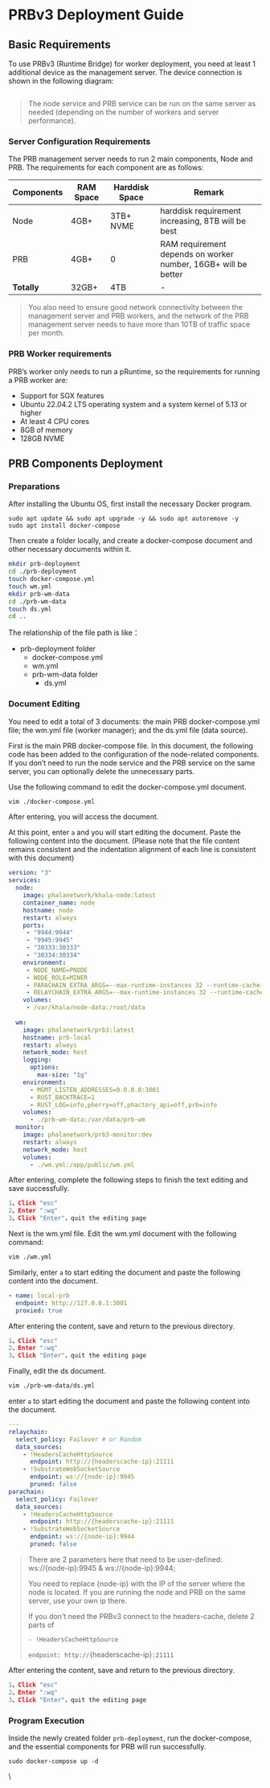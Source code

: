 # PRBv3 Deployment Guide

## Basic Requirements

To use PRBv3 (Runtime Bridge) for worker deployment, you need at least 1 additional device as the management server. The device connection is shown in the following diagram:

<figure><img src="https://github.com/doyleguo/phala-wiki-next/assets/110812052/5ccdd9d5-a4da-434b-b231-fd8e64800873" alt=""><figcaption></figcaption></figure>

> The node service and PRB service can be run on the same server as needed (depending on the number of workers and server performance).

### Server Configuration Requirements

The PRB management server needs to run 2 main components, Node and PRB. The requirements for each component are as follows:

| Components  | RAM Space | Harddisk Space | Remark                                                         |
| ----------- | --------- | -------------- | -------------------------------------------------------------- |
| Node        | 4GB+      | 3TB+ NVME      | harddisk requirement increasing, 8TB will be best              |
| PRB         | 4GB+      | 0              | RAM requirement depends on worker number, 16GB+ will be better |
| **Totally** | 32GB+     | 4TB            | -                                                              |

> You also need to ensure good network connectivity between the management server and PRB workers, and the network of the PRB management server needs to have more than 10TB of traffic space per month.

### PRB Worker requirements

PRB’s worker only needs to run a pRuntime, so the requirements for running a PRB worker are:

* Support for SGX features
* Ubuntu 22.04.2 LTS operating system and a system kernel of 5.13 or higher
* At least 4 CPU cores
* 8GB of memory
* 128GB NVME

## PRB Components Deployment

### Preparations

After installing the Ubuntu OS, first install the necessary Docker program.

```undefined
sudo apt update && sudo apt upgrade -y && sudo apt autoremove -y
sudo apt install docker-compose
```

Then create a folder locally, and create a docker-compose document and other necessary documents within it.

```bash
mkdir prb-deployment
cd ./prb-deployment
touch docker-compose.yml
touch wm.yml
mkdir prb-wm-data
cd ./prb-wm-data
touch ds.yml
cd ..
```

The relationship of the file path is like：

* prb-deployment folder
  * docker-compose.yml
  * wm.yml
  * prb-wm-data folder
    * ds.yml

### Document Editing

You need to edit a total of 3 documents: the main PRB docker-compose.yml file; the wm.yml file (worker manager); and the ds.yml file (data source).

First is the main PRB docker-compose file. In this document, the following code has been added to the configuration of the node-related components. If you don’t need to run the node service and the PRB service on the same server, you can optionally delete the unnecessary parts.

Use the following command to edit the docker-compose.yml document.

```bash
vim ./docker-compose.yml 
```

After entering, you will access the document.

At this point, enter `a` and you will start editing the document. Paste the following content into the document. (Please note that the file content remains consistent and the indentation alignment of each line is consistent with this document)

```yaml
version: "3"
services:
  node:
    image: phalanetwork/khala-node:latest
    container_name: node
    hostname: node
    restart: always
    ports:
     - "9944:9944"
     - "9945:9945"
     - "30333:30333"
     - "30334:30334"
    environment:
     - NODE_NAME=PNODE
     - NODE_ROLE=MINER
     - PARACHAIN_EXTRA_ARGS=--max-runtime-instances 32 --runtime-cache-size 8 --rpc-max-response-size 64
     - RELAYCHAIN_EXTRA_ARGS=--max-runtime-instances 32 --runtime-cache-size 8 --rpc-max-response-size 64
    volumes:
     - /var/khala/node-data:/root/data
     
  wm:
    image: phalanetwork/prb3:latest
    hostname: prb-local
    restart: always
    network_mode: host
    logging:
      options:
        max-size: "1g"
    environment:
      - MGMT_LISTEN_ADDRESSES=0.0.0.0:3001
      - RUST_BACKTRACE=1
      - RUST_LOG=info,pherry=off,phactory_api=off,prb=info
    volumes:
      - ./prb-wm-data:/var/data/prb-wm
  monitor:
    image: phalanetwork/prb3-monitor:dev
    restart: always
    network_mode: host
    volumes:
      - ./wm.yml:/app/public/wm.yml
```

After entering, complete the following steps to finish the text editing and save successfully.

```javascript
1、Click "esc"
2、Enter ":wq"
3、Click "Enter"，quit the editing page
```

Next is the wm.yml file. Edit the wm.yml document with the following command:

```bash
vim ./wm.yml 
```

Similarly, enter `a` to start editing the document and paste the following content into the document.

```yaml
- name: local-prb
  endpoint: http://127.0.0.1:3001
  proxied: true
```

After entering the content, save and return to the previous directory.

```javascript
1、Click "esc"
2、Enter ":wq"
3、Click "Enter"，quit the editing page
```

Finally, edit the ds document.

```bash
vim ./prb-wm-data/ds.yml 
```

enter `a` to start editing the document and paste the following content into the document.

```yaml
---
relaychain:
  select_policy: Failover # or Random
  data_sources:
    - !HeadersCacheHttpSource
      endpoint: http://{headerscache-ip}:21111
    - !SubstrateWebSocketSource
      endpoint: ws://{node-ip}:9945
      pruned: false
parachain:
  select_policy: Failover
  data_sources:
    - !HeadersCacheHttpSource
      endpoint: http://{headerscache-ip}:21111
    - !SubstrateWebSocketSource
      endpoint: ws://{node-ip}:9944
      pruned: false
```

> There are 2 parameters here that need to be user-defined: ws://{node-ip}:9945 & ws://{node-ip}:9944;
>
> You need to replace {node-ip} with the IP of the server where the node is located. If you are running the node and PRB on the same server, use your own ip there.
>
> If you don't need the PRBv3 connect to the headers-cache, delete 2 parts of&#x20;
>
> `- !HeadersCacheHttpSource`&#x20;
>
> `endpoint: http://`{headerscache-ip}`:21111`

After entering the content, save and return to the previous directory.

```javascript
1、Click "esc"
2、Enter ":wq"
3、Click "Enter"，quit the editing page
```

### Program Execution

Inside the newly created folder `prb-deployment`, run the docker-compose, and the essential components for PRB will run successfully.

```undefined
sudo docker-compose up -d
```

\\
